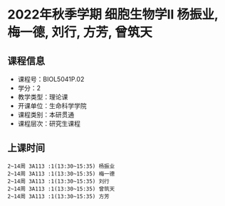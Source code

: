 # 2022年秋季学期 细胞生物学II 杨振业, 梅一德, 刘行, 方芳, 曾筑天






## 课程信息

- 课程号：BIOL5041P.02
- 学分：2
- 教学类型：理论课
- 开课单位：生命科学学院
- 课程类别：本研贯通
- 课程层次：研究生课程

## 上课时间

```
2~14周 3A113 :1(13:30~15:35) 杨振业
2~14周 3A113 :1(13:30~15:35) 梅一德
2~14周 3A113 :1(13:30~15:35) 刘行
2~14周 3A113 :1(13:30~15:35) 曾筑天
2~14周 3A113 :1(13:30~15:35) 方芳
```

